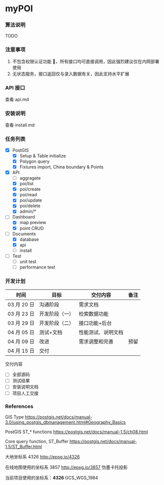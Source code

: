 # myPOI

### 算法说明

TODO

### 注意事项

1. 不包含权限认证功能 ，所有接口均可直接调用，因此强烈建议仅在内网部署使用
2. 无状态服务，接口返回仅与录入数据有关，因此支持水平扩展

### API 接口

查看 api.md

### 安装说明

查看 install.md

### 任务列表

-   [x] PostGIS
    -   [x] Setup & Table initialize
    -   [x] Polygon query
    -   [x] Fixtures import, China boundary & Points
-   [x] API
    -   [ ] aggragate
    -   [x] poi/list
    -   [x] poi/create
    -   [x] poi/read
    -   [x] poi/update
    -   [x] poi/delete
    -   [x] admin/\*
-   [ ] Dashboard
    -   [x] map preview
    -   [x] point CRUD
-   [ ] Documents
    -   [x] database
    -   [x] api
    -   [ ] install
-   [ ] Test
    -   [ ] unit test
    -   [ ] performance test

### 开发计划

| 时间        | 目标           | 交付内容           | 备注 |
| ----------- | -------------- | ------------------ | ---- |
| 03 月 20 日 | 沟通阶段       | 需求文档           |      |
| 03 月 23 日 | 开发阶段（一） | 检索数据功能       |      |
| 03 月 29 日 | 开发阶段（二） | 接口功能+后台      |      |
| 04 月 05 日 | 测试+文档      | 性能测试、说明文档 |      |
| 04 月 09 日 | 改进           | 需求调整和完善     | 预留 |
| 04 月 15 日 | 交付           |                    |      |

交付内容

-   [ ] 全部源码
-   [ ] 测试结果
-   [ ] 安装说明文档
-   [ ] 项目人工交接

### References

GIS Type
https://postgis.net/docs/manual-3.0/using_postgis_dbmanagement.html#Geography_Basics

PostGIS ST\_\* functions
https://postgis.net/docs/manual-1.5/ch08.html

Core query function, ST_Buffer
https://postgis.net/docs/manual-1.5/ST_Buffer.html

大地坐标系 4326
http://epsg.io/4326

在线地图使用的坐标系 3857
http://epsg.io/3857 伪墨卡托投影

当前项目使用的坐标系：**4326** GCS_WGS_1984
